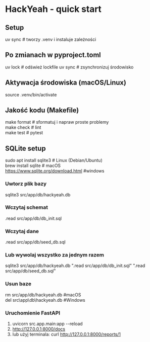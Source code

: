 # HackYeah - quick start

## Setup
uv sync                 # tworzy .venv i instaluje zależności

## Po zmianach w pyproject.toml
uv lock                 # odśwież lockfile
uv sync                 # zsynchronizuj środowisko

## Aktywacja środowiska (macOS/Linux)
source .venv/bin/activate

## Jakość kodu (Makefile)
make format             # sformatuj i napraw proste problemy \
make check              # lint \
make test               # pytest

## SQLite setup
sudo apt install sqlite3                # Linux (Debian/Ubuntu) \
brew install sqlite                     # macOS \
https://www.sqlite.org/download.html    #windows

### Uwtorz plik bazy
sqlite3 src/app/db/hackyeah.db

### Wczytaj schemat
.read src/app/db/db_init.sql

### Wczytaj dane
.read src/app/db/seed_db.sql

### Lub wywolaj wszystko za jednym razem
sqlite3 src/app/db/hackyeah.db ".read src/app/db/db_init.sql" ".read src/app/db/seed_db.sql"

### Usun baze
rm src/app/db/hackyeah.db   #macOS \
del src\app\db\hackyeah.db  #Windows

### Uruchomienie FastAPI
1. uvicorn src.app.main:app --reload
2. http://127.0.0.1:8000/docs
3. lub użyj terminala: curl http://127.0.0.1:8000/reports/1






